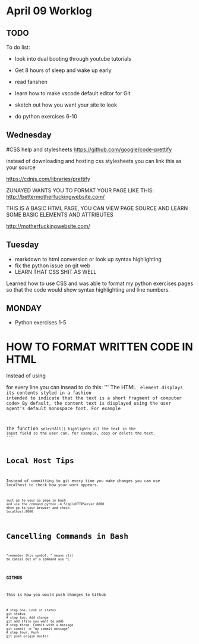 # April 09 Worklog
## TODO

To do list:
- look into dual booting through youtube tutorials
- Get 8 hours of sleep and wake up early
- read fanshen
- learn how to make vscode default editor for Git
- sketch out how you want your site to look


- do python exercises 6-10

## Wednesday

#CSS help and stylesheets
https://github.com/google/code-prettify

instead of downloading and hosting css stylesheets you can link this as your source 

https://cdnjs.com/libraries/prettify

ZUNAYED WANTS YOU TO FORMAT YOUR PAGE LIKE THIS:
http://bettermotherfuckingwebsite.com/

THIS IS A BASIC HTML PAGE, YOU CAN VIEW PAGE SOURCE AND LEARN SOME BASIC ELEMENTS AND ATTRIBUTES

http://motherfuckingwebsite.com/

## Tuesday 
- markdown to html conversion or look up syntax highlighting 
- fix the python issue on git web
- LEARN THAT CSS SHIT AS WELL

Learned how to use CSS and was able to format my python exercises pages so that the code would show syntax highlighting 
and line numbers. 


## MONDAY
- Python exercises 1-5
# HOW TO FORMAT WRITTEN CODE IN HTML 
Instead of using <P> for every line you can insead to do this:
'''
The HTML <CODE> element displays its contents styled in a fashion intended 
to indicate that the text is a short fragment of computer code> 
By default, the content text is displayed using the user agent's default monospace font.
For example 

<P>The function <CODE>selectAll()<//CODE> highlights all the text in the
input field so the user can, for example, copy or delete the text.<//P>
'''

# Local Host Tips 
Instead of committing to git every time you make changes you can use localhost to check 
how your work appears. 
```
just go to your io page in bash 
and use the command python -m SimpleHTTPServer 8000
then go to your browser and check 
localhost:8000
```

# Cancelling Commands in Bash
```
*remember this symbol, ^ means ctrl 
to cancel out of a command use ^C
```

### GITHUB
This is how you would push changes to Github
```
# step one. Look at status 
git status
# step two. Add change
git add {file you want to add}
# step three. Commit with a message
git commit -m "my commit message"
# step four. Push
git push origin master
```

